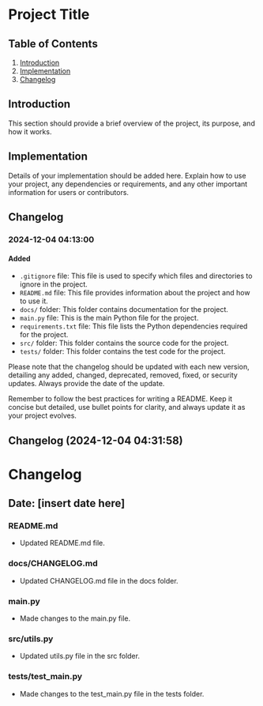 # Project Title

## Table of Contents
1. [Introduction](#introduction)
2. [Implementation](#implementation)
3. [Changelog](#changelog)

## Introduction
This section should provide a brief overview of the project, its purpose, and how it works.

## Implementation
Details of your implementation should be added here. Explain how to use your project, any dependencies or requirements, and any other important information for users or contributors.

## Changelog
### 2024-12-04 04:13:00
#### Added
- `.gitignore` file: This file is used to specify which files and directories to ignore in the project.
- `README.md` file: This file provides information about the project and how to use it.
- `docs/` folder: This folder contains documentation for the project.
- `main.py` file: This is the main Python file for the project.
- `requirements.txt` file: This file lists the Python dependencies required for the project.
- `src/` folder: This folder contains the source code for the project.
- `tests/` folder: This folder contains the test code for the project.

Please note that the changelog should be updated with each new version, detailing any added, changed, deprecated, removed, fixed, or security updates. Always provide the date of the update.

Remember to follow the best practices for writing a README. Keep it concise but detailed, use bullet points for clarity, and always update it as your project evolves.
## Changelog (2024-12-04 04:31:58)
# Changelog

## Date: [insert date here]

### README.md
- Updated README.md file.

### docs/CHANGELOG.md
- Updated CHANGELOG.md file in the docs folder.

### main.py
- Made changes to the main.py file.

### src/utils.py
- Updated utils.py file in the src folder.

### tests/test_main.py
- Made changes to the test_main.py file in the tests folder.